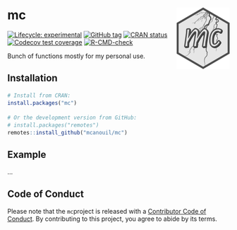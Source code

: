 
<!-- README.md is generated from README.Rmd. Please edit that file -->

# mc <img src='man/figures/logo.png' align="right" height="139" />

<!-- badges: start -->

[![Lifecycle:
experimental](https://img.shields.io/badge/lifecycle-experimental-orange.svg)](https://lifecycle.r-lib.org/articles/stages.html#experimental)
[![GitHub
tag](https://img.shields.io/github/tag/mcanouil/mc.svg?label=latest%20tag&include_prereleases)](https://github.com/mcanouil/mc)
[![CRAN
status](https://www.r-pkg.org/badges/version/mc)](https://CRAN.R-project.org/package=mc)
[![Codecov test
coverage](https://codecov.io/gh/mcanouil/mc/branch/main/graph/badge.svg)](https://codecov.io/gh/mcanouil/mc?branch=main)
[![R-CMD-check](https://github.com/mcanouil/mc/workflows/R-CMD-check/badge.svg)](https://github.com/mcanouil/mc/actions)
<!-- badges: end -->

Bunch of functions mostly for my personal use.

## Installation

``` r
# Install from CRAN:
install.packages("mc")

# Or the development version from GitHub:
# install.packages("remotes")
remotes::install_github("mcanouil/mc")
```

## Example

…

## Code of Conduct

Please note that the `mc`project is released with a [Contributor Code of
Conduct](https://contributor-covenant.org/version/2/0/CODE_OF_CONDUCT.html).
By contributing to this project, you agree to abide by its terms.
